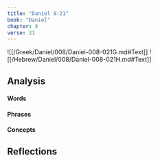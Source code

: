 ```yaml
---
title: "Daniel 8:21"
book: "Daniel"
chapter: 8
verse: 21
---
```

![[/Greek/Daniel/008/Daniel-008-021G.md#Text]]
![[/Hebrew/Daniel/008/Daniel-008-021H.md#Text]]

## Analysis

#### Words

#### Phrases

#### Concepts

## Reflections
